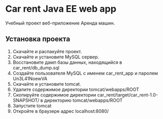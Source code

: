 # Car rent Java EE web app

Учебный проект веб-приложение Аренда машин.

## Установка проекта

1. Скачайте и распакуйте проект.
2. Скачайте и установите MySQL сервер.
3. Восстановите дамп базы данных, находящийся в car_rent/db_dump.sql
4. Создайте пользователя MySQL с именем car_rent_app и паролем Un3L41NoewVA
5. Скачайте и установите tomcat.
6. Удалите содержимое директории tomcat/webapps/ROOT
7. Скопируйте содержимое директории car_rent/target/car_rent-1.0-SNAPSHOT/ в директорию tomcat/webapps/ROOT
8. Запустите tomcat
9. Откройте в браузере адрес localhost:8080/

